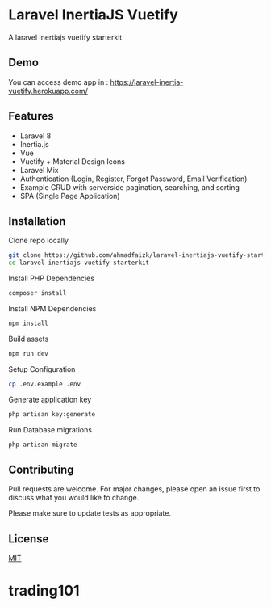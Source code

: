 # Laravel InertiaJS Vuetify

A laravel inertiajs vuetify starterkit

## Demo

You can access demo app in : <https://laravel-inertia-vuetify.herokuapp.com/>

## Features

- Laravel 8
- Inertia.js
- Vue
- Vuetify + Material Design Icons
- Laravel Mix
- Authentication (Login, Register, Forgot Password, Email Verification)
- Example CRUD with serverside pagination, searching, and sorting
- SPA (Single Page Application)

## Installation

Clone repo locally

```bash
git clone https://github.com/ahmadfaizk/laravel-inertiajs-vuetify-starterkit
cd laravel-inertiajs-vuetify-starterkit
```

Install PHP Dependencies

```bash
composer install
```

Install NPM Dependencies

```bash
npm install
```

Build assets

```bash
npm run dev
```

Setup Configuration

```bash
cp .env.example .env
```

Generate application key

```bash
php artisan key:generate
```

Run Database migrations

```bash
php artisan migrate
```

## Contributing

Pull requests are welcome. For major changes, please open an issue first to discuss what you would like to change.

Please make sure to update tests as appropriate.

## License

[MIT](https://choosealicense.com/licenses/mit/)
# trading101
